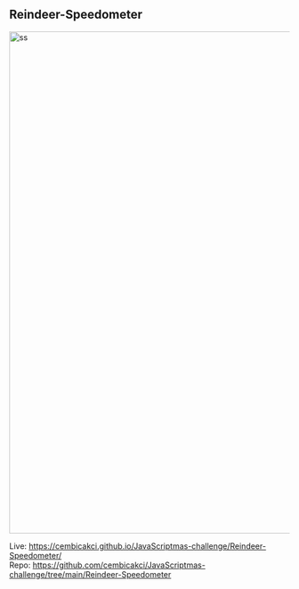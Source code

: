 
## Reindeer-Speedometer

<img width="900" alt="ss" src="https://user-images.githubusercontent.com/73403359/153718878-f95acd3c-7a01-40c5-a9ce-ae79a9707f49.png">

Live: https://cembicakci.github.io/JavaScriptmas-challenge/Reindeer-Speedometer/ <br>
Repo: https://github.com/cembicakci/JavaScriptmas-challenge/tree/main/Reindeer-Speedometer
